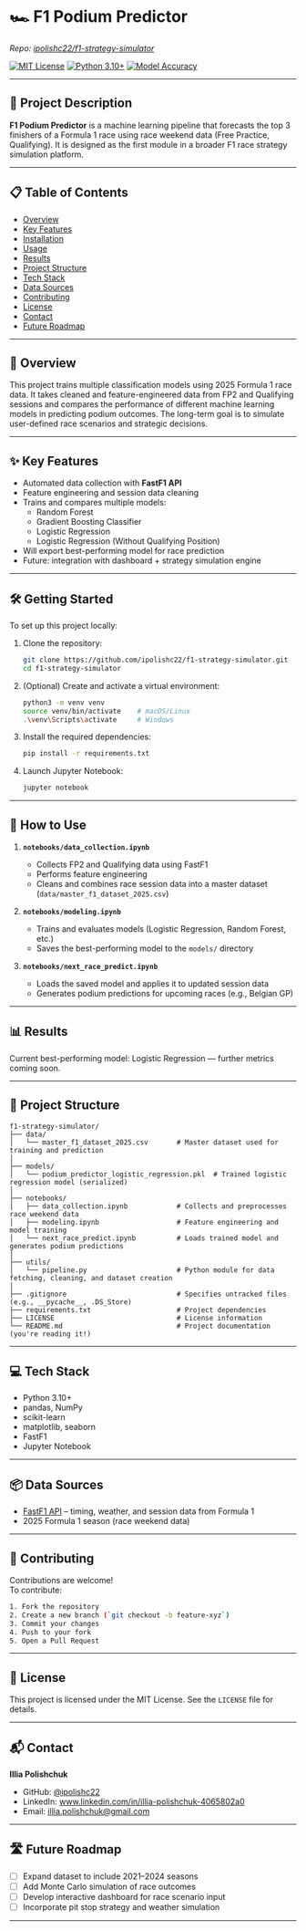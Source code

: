 # 🏎️ F1 Podium Predictor

_Repo: [ipolishc22/f1-strategy-simulator](https://github.com/ipolishc22/f1-strategy-simulator)_

[![MIT License](https://img.shields.io/badge/License-MIT-blue.svg)]()
[![Python 3.10+](https://img.shields.io/badge/python-3.10%2B-green.svg)]()
[![Model Accuracy](https://img.shields.io/badge/accuracy-TBD-yellow.svg)]()

---

## 🚀 Project Description

**F1 Podium Predictor** is a machine learning pipeline that forecasts the top 3 finishers of a Formula 1 race using race weekend data (Free Practice, Qualifying). It is designed as the first module in a broader F1 race strategy simulation platform.

---

## 📋 Table of Contents

- [Overview](#overview)
- [Key Features](#key-features)
- [Installation](#installation)
- [Usage](#usage)
- [Results](#results)
- [Project Structure](#project-structure)
- [Tech Stack](#tech-stack)
- [Data Sources](#data-sources)
- [Contributing](#contributing)
- [License](#license)
- [Contact](#contact)
- [Future Roadmap](#future-roadmap)

---

## 🏁 Overview

This project trains multiple classification models using 2025 Formula 1 race data. It takes cleaned and feature-engineered data from FP2 and Qualifying sessions and compares the performance of different machine learning models in predicting podium outcomes. The long-term goal is to simulate user-defined race scenarios and strategic decisions.

---

## ✨ Key Features

- Automated data collection with **FastF1 API**
- Feature engineering and session data cleaning
- Trains and compares multiple models:
  - Random Forest
  - Gradient Boosting Classifier
  - Logistic Regression
  - Logistic Regression (Without Qualifying Position)
- Will export best-performing model for race prediction
- Future: integration with dashboard + strategy simulation engine

---

## 🛠 Getting Started

To set up this project locally:

1. Clone the repository:

   ```bash
   git clone https://github.com/ipolishc22/f1-strategy-simulator.git
   cd f1-strategy-simulator
   ```

2. (Optional) Create and activate a virtual environment:

   ```bash
   python3 -m venv venv
   source venv/bin/activate    # macOS/Linux
   .\venv\Scripts\activate     # Windows
   ```

3. Install the required dependencies:

   ```bash
   pip install -r requirements.txt
   ```

4. Launch Jupyter Notebook:
   ```bash
   jupyter notebook
   ```

---

## 🚀 How to Use

1. **`notebooks/data_collection.ipynb`**

   - Collects FP2 and Qualifying data using FastF1
   - Performs feature engineering
   - Cleans and combines race session data into a master dataset (`data/master_f1_dataset_2025.csv`)

2. **`notebooks/modeling.ipynb`**

   - Trains and evaluates models (Logistic Regression, Random Forest, etc.)
   - Saves the best-performing model to the `models/` directory

3. **`notebooks/next_race_predict.ipynb`**
   - Loads the saved model and applies it to updated session data
   - Generates podium predictions for upcoming races (e.g., Belgian GP)

---

## 📊 Results

Current best-performing model: Logistic Regression — further metrics coming soon.

---

## 📁 Project Structure

```
f1-strategy-simulator/
├── data/
│   └── master_f1_dataset_2025.csv       # Master dataset used for training and prediction
│
├── models/
│   └── podium_predictor_logistic_regression.pkl  # Trained logistic regression model (serialized)
│
├── notebooks/
│   ├── data_collection.ipynb            # Collects and preprocesses race weekend data
│   ├── modeling.ipynb                   # Feature engineering and model training
│   └── next_race_predict.ipynb          # Loads trained model and generates podium predictions
│
├── utils/
│   └── pipeline.py                      # Python module for data fetching, cleaning, and dataset creation
│
├── .gitignore                           # Specifies untracked files (e.g., __pycache__, .DS_Store)
├── requirements.txt                     # Project dependencies
├── LICENSE                              # License information
└── README.md                            # Project documentation (you're reading it!)
```

---

## 💻 Tech Stack

- Python 3.10+
- pandas, NumPy
- scikit-learn
- matplotlib, seaborn
- FastF1
- Jupyter Notebook

---

## 📦 Data Sources

- [FastF1 API](https://theoehrly.github.io/Fast-F1/) – timing, weather, and session data from Formula 1
- 2025 Formula 1 season (race weekend data)

---

## 🤝 Contributing

Contributions are welcome!  
To contribute:

```bash
1. Fork the repository
2. Create a new branch (`git checkout -b feature-xyz`)
3. Commit your changes
4. Push to your fork
5. Open a Pull Request
```

---

## 📄 License

This project is licensed under the MIT License. See the `LICENSE` file for details.

---

## 📬 Contact

**Illia Polishchuk**

- GitHub: [@ipolishc22](https://github.com/ipolishc22)
- LinkedIn: www.linkedin.com/in/illia-polishchuk-4065802a0
- Email: illia.polishchuk@gmail.com

---

## 🛣️ Future Roadmap

- [ ] Expand dataset to include 2021–2024 seasons
- [ ] Add Monte Carlo simulation of race outcomes
- [ ] Develop interactive dashboard for race scenario input
- [ ] Incorporate pit stop strategy and weather simulation

---

```

```
